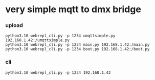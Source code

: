 # very simple mqtt to dmx bridge

### upload

```
python3.10 webrepl_cli.py -p 1234 umqttsimple.py 192.168.1.42:/umqttsimple.py
python3.10 webrepl_cli.py -p 1234 main.py 192.168.1.42:/main.py
python3.10 webrepl_cli.py -p 1234 boot.py 192.168.1.42:/boot.py
```

### cli

```
python3.10 webrepl_cli.py -p 1234 192.168.1.42
```

